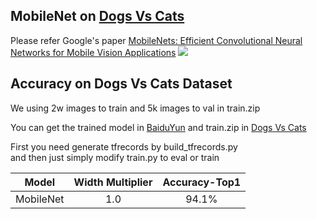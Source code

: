 ##  MobileNet on [Dogs Vs Cats](https://www.kaggle.com/c/dogs-vs-cats)
Please refer Google's paper [MobileNets: Efficient Convolutional Neural Networks for Mobile Vision Applications](https://arxiv.org/abs/1704.04861)
![](https://github.com/lhwcv/tf_classification/blob/master/MobileNet/imgs/base_module.png)


## Accuracy on Dogs Vs Cats Dataset
We using 2w images to train and 5k images to val in train.zip</br>

You  can get the trained model in [BaiduYun](https://pan.baidu.com/s/1dEGFXtf) 
and  train.zip in [Dogs Vs Cats](https://www.kaggle.com/c/dogs-vs-cats)

First you need generate tfrecords by build_tfrecords.py</br>
and then just simply modify train.py to eval or train</br>  

| Model | Width Multiplier | Accuracy-Top1
|--------|:---------:|:------:|
| MobileNet |1.0| 94.1% |


